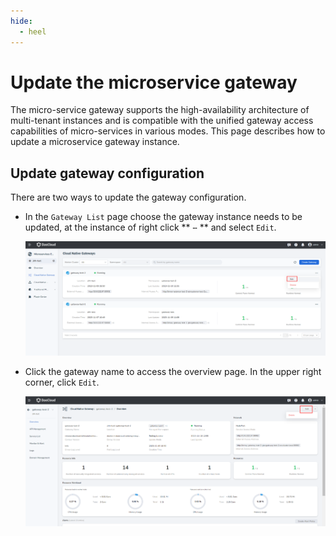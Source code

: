 ```yaml
---
hide:
  - heel
---
```


# Update the microservice gateway

The micro-service gateway supports the high-availability architecture of multi-tenant instances and is compatible with the unified gateway access capabilities of micro-services in various modes. This page describes how to update a microservice gateway instance.

## Update gateway configuration

There are two ways to update the gateway configuration.

- In the `Gateway List` page choose the gateway instance needs to be updated, at the instance of right click ** `⋯` ** and select `Edit`.

    ![update1](./images/update1.png)


- Click the gateway name to access the overview page. In the upper right corner, click `Edit`.

    ![update2](./images/update2.png)
